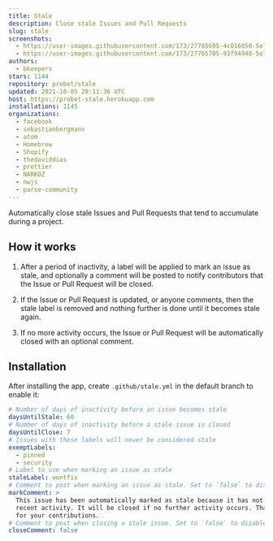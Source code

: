 ```yaml
---
title: Stale
description: Close stale Issues and Pull Requests
slug: stale
screenshots:
  - https://user-images.githubusercontent.com/173/27765695-4c016050-5e7e-11e7-9016-c2f6d8c27da4.png
  - https://user-images.githubusercontent.com/173/27765705-93f94940-5e7e-11e7-8527-3a91bb64ca70.png
authors:
  - bkeepers
stars: 1144
repository: probot/stale
updated: 2021-10-05 20:11:36 UTC
host: https://probot-stale.herokuapp.com
installations: 1145
organizations:
  - facebook
  - sebastianbergmann
  - atom
  - Homebrew
  - Shopify
  - thedaviddias
  - prettier
  - NARKOZ
  - nwjs
  - parse-community
---
```


Automatically close stale Issues and Pull Requests that tend to accumulate during a project.

## How it works

1. After a period of inactivity, a label will be applied to mark an issue as stale, and optionally a comment will be posted to notify contributors that the Issue or Pull Request will be closed.

1. If the Issue or Pull Request is updated, or anyone comments, then the stale label is removed and nothing further is done until it becomes stale again.

1. If no more activity occurs, the Issue or Pull Request will be automatically closed with an optional comment.

## Installation

After installing the app, create `.github/stale.yml` in the default branch to enable it:

```yml
# Number of days of inactivity before an issue becomes stale
daysUntilStale: 60
# Number of days of inactivity before a stale issue is closed
daysUntilClose: 7
# Issues with these labels will never be considered stale
exemptLabels:
  - pinned
  - security
# Label to use when marking an issue as stale
staleLabel: wontfix
# Comment to post when marking an issue as stale. Set to `false` to disable
markComment: >
  This issue has been automatically marked as stale because it has not had
  recent activity. It will be closed if no further activity occurs. Thank you
  for your contributions.
# Comment to post when closing a stale issue. Set to `false` to disable
closeComment: false
```
